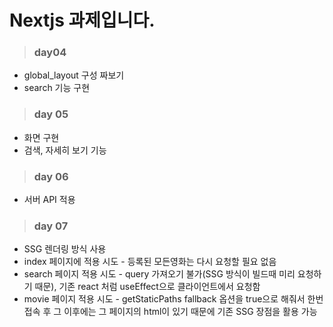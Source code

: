 # Nextjs 과제입니다.

> ### day04

- global_layout 구성 짜보기
- search 기능 구현

> ### day 05

- 화면 구현
- 검색, 자세히 보기 기능

> ### day 06

- 서버 API 적용

> ### day 07

- SSG 렌더링 방식 사용
- index 페이지에 적용 시도 - 등록된 모든영화는 다시 요청할 필요 없음
- search 페이지 적용 시도 - query 가져오기 불가(SSG 방식이 빌드때 미리 요청하기 때문), 기존 react 처럼 useEffect으로 클라이언트에서 요청함
- movie 페이지 적용 시도 - getStaticPaths fallback 옵션을 true으로 해줘서 한번 접속 후 그 이후에는 그 페이지의 html이 있기 때문에 기존 SSG 장점을 활용 가능
